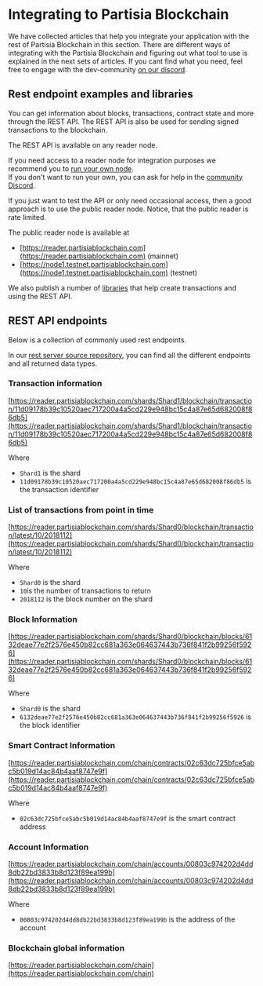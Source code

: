 # Integrating to Partisia Blockchain

We have collected articles that help you integrate your application with the rest of Partisia Blockchain in this
section.
There are different ways of integrating with the Partisia Blockchain and figuring out what tool to use is explained in
the next sets of articles. If you cant find what you need, feel free to engage with the
dev-community [on our discord](../../get-support-from-pbc-community.md).

## Rest endpoint examples and libraries

You can get information about blocks, transactions, contract state and more through the REST API.
The REST API is also be used for sending signed transactions to the blockchain.

The REST API is available on any reader node.

If you need access to a reader node for integration purposes we recommend you to [run your own node](../../node-operations/run-a-reader-node.md).  
If you don't want to run your own, you can ask for help in the [community Discord](../../get-support-from-pbc-community.md).

If you just want to test the API or only need occasional access, then a good approach is to use the public reader node.
Notice, that the public reader is rate limited.

The public reader node is available at

- [https://reader.partisiablockchain.com](https://reader.partisiablockchain.com) (mainnet)
- [https://node1.testnet.partisiablockchain.com](https://node1.testnet.partisiablockchain.com) (testnet)

We also publish a number of [libraries](../smart-contract-tools-overview.md#libraries) that help create transactions and
using the REST API.

## REST API endpoints

Below is a collection of commonly used rest endpoints.

In our [rest server source repository](https://gitlab.com/partisiablockchain/core/server), you can find all the different
endpoints and all returned data types.

### Transaction information

[https://reader.partisiablockchain.com/shards/Shard1/blockchain/transaction/11d09178b39c10520aec717200a4a5cd229e948bc15c4a87e65d682008f86db5](https://reader.partisiablockchain.com/shards/Shard1/blockchain/transaction/11d09178b39c10520aec717200a4a5cd229e948bc15c4a87e65d682008f86db5)

Where

- `Shard1` is the shard
- `11d09178b39c10520aec717200a4a5cd229e948bc15c4a87e65d682008f86db5` is the transaction identifier

### List of transactions from point in time

[https://reader.partisiablockchain.com/shards/Shard0/blockchain/transaction/latest/10/2018112](https://reader.partisiablockchain.com/shards/Shard0/blockchain/transaction/latest/10/2018112)

Where

- `Shard0` is the shard
- `10`is the number of transactions to return
- `2018112` is the block number on the shard

### Block Information

[https://reader.partisiablockchain.com/shards/Shard0/blockchain/blocks/6132deae77e2f2576e450b82cc681a363e064637443b736f841f2b99256f5926](https://reader.partisiablockchain.com/shards/Shard0/blockchain/blocks/6132deae77e2f2576e450b82cc681a363e064637443b736f841f2b99256f5926)

Where

- `Shard0` is the shard
- `6132deae77e2f2576e450b82cc681a363e064637443b736f841f2b99256f5926` is the block identifier

### Smart Contract Information

[https://reader.partisiablockchain.com/chain/contracts/02c63dc725bfce5abc5b019d14ac84b4aaf8747e9f](https://reader.partisiablockchain.com/chain/contracts/02c63dc725bfce5abc5b019d14ac84b4aaf8747e9f)

Where

- `02c63dc725bfce5abc5b019d14ac84b4aaf8747e9f` is the smart contract address

### Account Information

[https://reader.partisiablockchain.com/chain/accounts/00803c974202d4dd8db22bd3833b8d123f89ea199b](https://reader.partisiablockchain.com/chain/accounts/00803c974202d4dd8db22bd3833b8d123f89ea199b)

Where

- `00803c974202d4dd8db22bd3833b8d123f89ea199b` is the address of the account

### Blockchain global information

[https://reader.partisiablockchain.com/chain](https://reader.partisiablockchain.com/chain)
